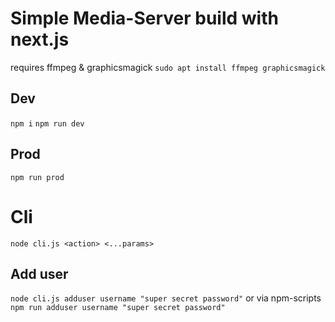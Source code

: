 # Simple Media-Server build with next.js
requires ffmpeg & graphicsmagick
`sudo apt install ffmpeg graphicsmagick`
## Dev
`npm i`
`npm run dev`
## Prod
`npm run prod`
# Cli
`node cli.js <action> <...params>`
## Add user
`node cli.js adduser username "super secret password"`
or via npm-scripts
`npm run adduser username "super secret password"`